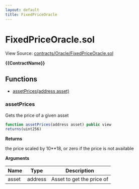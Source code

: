```yaml
---
layout: default
title: FixedPriceOracle
---
```


# FixedPriceOracle.sol

View Source: [contracts/Oracle/FixedPriceOracle.sol](../contracts/Oracle/FixedPriceOracle.sol)

**{{ContractName}}**

## Functions

- [assetPrices(address asset)](#assetprices)

### assetPrices

Gets the price of a given asset

```js
function assetPrices(address asset) public view
returns(uint256)
```

**Returns**

the price scaled by 10**18, or zero if the price is not available

**Arguments**

| Name        | Type           | Description  |
| ------------- |------------- | -----|
| asset | address | Asset to get the price of | 

